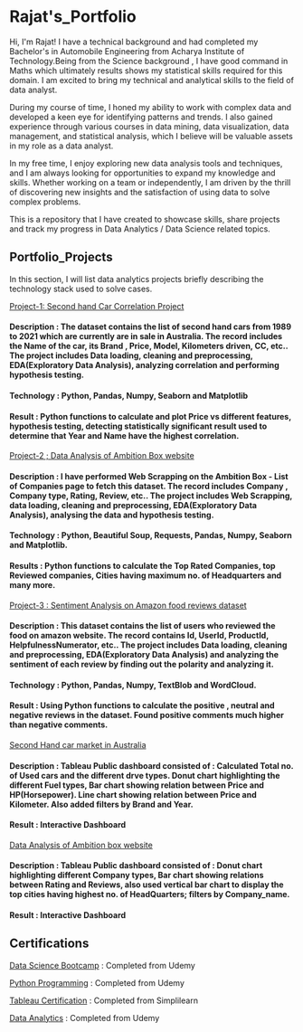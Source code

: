# Rajat's_Portfolio

Hi, I'm Rajat! I have a technical background and had completed my Bachelor's in Automobile Engineering from Acharya Institute of Technology.Being from the Science background , I have good command in Maths which ultimately results shows my statistical skills required for this domain. I am excited to bring my technical and analytical skills to the field of data analyst.

During my course of time, I honed my ability to work with complex data and developed a keen eye for identifying patterns and trends. I also gained experience through various courses in data mining, data visualization, data management, and statistical analysis, which I believe will be valuable assets in my role as a data analyst.

In my free time, I enjoy exploring new data analysis tools and techniques, and I am always looking for opportunities to expand my knowledge and skills. Whether working on a team or independently, I am driven by the thrill of discovering new insights and the satisfaction of using data to solve complex problems.

This is a repository that I have created to showcase skills, share projects and track my progress in Data Analytics / Data Science related topics.

## Portfolio_Projects
In this section, I will list data analytics projects briefly describing the technology stack used to solve cases.

[Project-1: Second hand Car Correlation Project](https://github.com/Rajat5242/Portfolio_Projects/blob/main/Second%20hand%20car%20Correlation%20project%20.ipynb)
#### Description : The dataset contains the list of second hand cars from 1989 to 2021 which are currently are in sale in Australia. The record includes the Name of the car, its Brand , Price, Model, Kilometers driven, CC, etc.. The project includes Data loading, cleaning and preprocessing, EDA(Exploratory Data Analysis), analyzing correlation and performing hypothesis testing.
#### Technology : Python, Pandas, Numpy, Seaborn and Matplotlib
#### Result : Python functions to calculate and plot Price vs different features, hypothesis testing, detecting statistically significant result used to determine that Year and Name have the highest correlation. 

[Project-2 ; Data Analysis of Ambition Box website](https://github.com/Rajat5242/Portfolio_Projects/blob/main/Second%20hand%20car%20Correlation%20project%20.ipynb)
#### Description : I have performed Web Scrapping on the Ambition Box - List of Companies page to fetch this dataset. The record includes Company , Company type, Rating, Review, etc.. The project includes Web Scrapping, data loading, cleaning and preprocessing, EDA(Exploratory Data Analysis), analysing the data and hypothesis testing. 
#### Technology : Python, Beautiful Soup, Requests, Pandas, Numpy, Seaborn and Matplotlib.
#### Results : Python functions to calculate the Top Rated Companies, top Reviewed companies, Cities having maximum no. of Headquarters and many more. 

[Project-3 : Sentiment Analysis on Amazon food reviews dataset](https://github.com/Rajat5242/Portfolio_Projects/blob/main/SENTIMENT%20ANALYSIS%20PROJECT%20.ipynb)
#### Description : This dataset contains the list of users who reviewed the food on amazon website. The record contains Id, UserId, ProductId, HelpfulnessNumerator, etc.. The project includes Data loading, cleaning and preprocessing, EDA(Exploratory Data Analysis) and analyzing the sentiment of each review by finding out the polarity and analyzing it.
#### Technology : Python, Pandas, Numpy, TextBlob and WordCloud.
#### Result : Using Python functions to calculate the positive , neutral and negative reviews in the dataset. Found positive comments much higher than negative comments.

[Second Hand car market in Australia](https://public.tableau.com/views/Australiansecondhandcarmarket/Dashboard1?:language=en-US&publish=yes&:display_count=n&:origin=viz_share_link)
#### Description : Tableau Public dashboard consisted of : Calculated Total no. of Used cars and the different drve types. Donut chart highlighting the different Fuel types, Bar chart showing relation between Price and HP(Horsepower). Line chart showing relation between Price and Kilometer. Also added filters by Brand and Year.
#### Result : Interactive Dashboard

[Data Analysis of Ambition box website](https://public.tableau.com/views/Companieslistfromambitionboxwebsite/Dashboard1?:language=en-US&publish=yes&:display_count=n&:origin=viz_share_link)
#### Description : Tableau Public dashboard consisted of : Donut chart highlighting different Company types, Bar chart showing relations between Rating and Reviews, also used vertical bar chart to display the top cities having highest no. of HeadQuarters; filters by Company_name. 
#### Result : Interactive Dashboard


## Certifications
[Data Science Bootcamp](https://udemy-certificate.s3.amazonaws.com/image/UC-4e788901-0518-4ae3-a9be-780b61b6e14f.jpg) : Completed from Udemy

[Python Programming](https://udemy-certificate.s3.amazonaws.com/image/UC-f941f847-f70d-4b5e-adf7-05d1bb0918cc.jpg) : Completed from Udemy

[Tableau Certification](https://simpli-web.app.link/e/5gblVkcjcxb) : Completed from Simplilearn

[Data Analytics](https://user-images.githubusercontent.com/122004461/216973145-6cea8dd7-95ee-449c-ae83-334387d1379b.png) : Completed from Udemy



